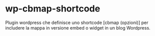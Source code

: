 wp-cbmap-shortcode
==================

Plugin wordpress che definisce uno shortcode [cbmap (opzioni)] per includere la mappa in versione embed o widget in un blog Wordpress.
